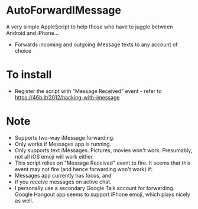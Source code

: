 AutoForwardIMessage
===================

A very simple AppleScript to help those who have to juggle between Android and iPhone...
- Forwards incoming and outgoing iMessage texts to any account of choice

To install
==========
- Register the script with "Message Received" event - refer to https://46b.it/2012/hacking-with-imessage

Note
====
- Supports two-way iMessage forwarding.
- Only works if Messages app is running.
- Only supports text iMessages. Pictures, movies won't work. Presumably, not all iOS emoji will work either.
- This script relies on "Message Received" event to fire. It seems that this event may not fire (and hence forwarding won't work) if:
 - Messages app currently has focus, and
 - if you receive messages on active chat.
- I personally use a secondary Google Talk account for forwarding. Google Hangout app seems to support iPhone emoji, which plays nicely as well.

